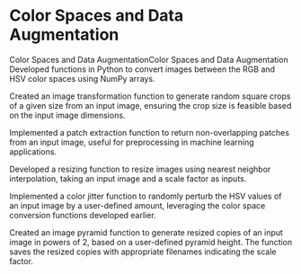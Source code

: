 # Color Spaces and Data Augmentation


Color Spaces and Data AugmentationColor Spaces and Data Augmentation
Developed functions in Python to convert images between the RGB and HSV color spaces using NumPy arrays.

Created an image transformation function to generate random square crops of a given size from an input image, ensuring the crop size is feasible based on the input image dimensions.

Implemented a patch extraction function to return non-overlapping patches from an input image, useful for preprocessing in machine learning applications.

Developed a resizing function to resize images using nearest neighbor interpolation, taking an input image and a scale factor as inputs.

Implemented a color jitter function to randomly perturb the HSV values of an input image by a user-defined amount, leveraging the color space conversion functions developed earlier.

Created an image pyramid function to generate resized copies of an input image in powers of 2, based on a user-defined pyramid height. The function saves the resized copies with appropriate filenames indicating the scale factor.
